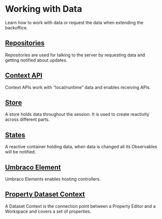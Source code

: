 # Working with Data

Learn how to work with data or request the data when extending the backoffice.

## [Repositories](repositories.md)

Repositories are used for talking to the server by requesting data and getting notified about updates.

## [Context API](context-api.md)

Context APIs work with “local/runtime” data and enables receiving APIs.

## [Store](store.md)

A store holds data throughout the session. It is used to create reactivity across different parts.

## [States](states.md)

A reactive container holding data, when data is changed all its Observables will be notified.

## [Umbraco Element](../umbraco-element/)

Umbraco Elements enables hosting controllers.

## [Property Dataset Context](../contexts/variant-context.md)

A Dataset Context is the connection point between a Property Editor and a Workspace and covers a set of properties.
